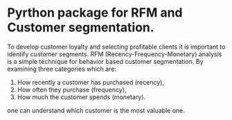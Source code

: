 # Pyrthon package for RFM and Customer segmentation. 

To develop customer loyalty and selecting profitable clients it is important to identify customer segments. RFM (Recency-Frequency-Monetary) analysis is a simple technique for behavior based customer segmentation. By examining three categories which are:
 1. How recently a customer has purchased (recency),
 2. How often they purchase (frequency),
 3. How much the customer spends (monetary).
 
one can understand which customer is the most valuable one. 
